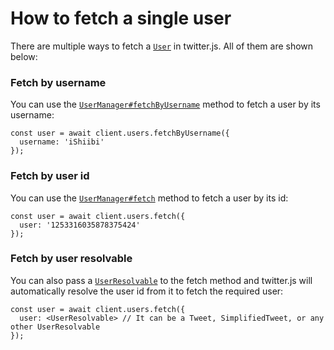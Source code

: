 # How to fetch a single user

There are multiple ways to fetch a [`User`](https://twitter.js.org/classes/User.html) in twitter.js. All of them are shown below:

### Fetch by username

You can use the [`UserManager#fetchByUsername`](https://twitter.js.org/classes/UserManager.html#fetchByUsername) method to fetch a user by its username:

```js:no-line-numbers
const user = await client.users.fetchByUsername({
  username: 'iShiibi'
});
```

### Fetch by user id

You can use the [`UserManager#fetch`](https://twitter.js.org/classes/UserManager.html#fetch) method to fetch a user by its id:

```js:no-line-numbers
const user = await client.users.fetch({
  user: '1253316035878375424'
});
```

### Fetch by user resolvable

You can also pass a [`UserResolvable`](https://twitter.js.org/modules.html#UserResolvable) to the fetch method and twitter.js will automatically resolve the user id from it to fetch the required user:

```js:no-line-numbers
const user = await client.users.fetch({
  user: <UserResolvable> // It can be a Tweet, SimplifiedTweet, or any other UserResolvable
});
